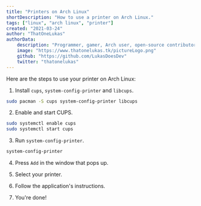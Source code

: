 ```yaml
---
title: "Printers on Arch Linux"
shortDescription: "How to use a printer on Arch Linux."
tags: ["linux", "arch linux", "printer"]
created: "2021-03-24"
author: "ThatOneLukas"
authorData:
    description: "Programmer, gamer, Arch user, open-source contributor"
    image: "https://www.thatonelukas.tk/pictureLogo.png"
    github: "https://github.com/LukasDoesDev"
    twitter: "thatonelukas"
---
```

Here are the steps to use your printer on Arch Linux:

1. Install `cups`, `system-config-printer` and `libcups`.

```sh
sudo pacman -S cups system-config-printer libcups
```

2. Enable and start CUPS.

```sh
sudo systemctl enable cups
sudo systemctl start cups
```

3. Run `system-config-printer`.

```sh
system-config-printer
```

4. Press `Add` in the window that pops up.

5. Select your printer.

6. Follow the application's instructions.

7. You're done!
